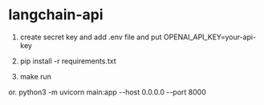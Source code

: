 # langchain-api

1. create secret key and add .env file and put OPENAI_API_KEY=your-api-key

2. pip install -r requirements.txt

3. make run

or. python3 -m uvicorn main:app --host 0.0.0.0 --port 8000
